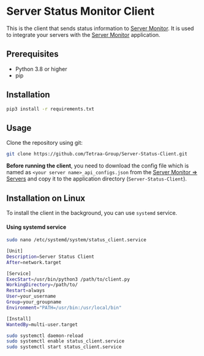 # Server Status Monitor Client

This is the client that sends status information to [Server Monitor](https://servermonitor.offlineml.com). It is used to integrate your servers with the [Server Monitor](https://servermonitor.offlineml.com) application.

## Prerequisites

- Python 3.8 or higher
- pip

## Installation

```bash
pip3 install -r requirements.txt
``` 

## Usage
Clone the repository using git:
```bash
git clone https://github.com/Tetraa-Group/Server-Status-Client.git
```

**Before running the client**, you need to download the config file which is named as `<your server name>_api_configs.json` from the [Server Monitor => Servers](https://servermonitor.offlineml.com) and copy it to the application directory (`Server-Status-Client`).

## Installation on Linux

To install the client in the background, you can use `systemd` service.

#### Using systemd service

```bash
sudo nano /etc/systemd/system/status_client.service
```

```bash
[Unit]
Description=Server Status Client
After=network.target

[Service]   
ExecStart=/usr/bin/python3 /path/to/client.py
WorkingDirectory=/path/to/
Restart=always
User=your_username
Group=your_groupname
Environment="PATH=/usr/bin:/usr/local/bin"

[Install]
WantedBy=multi-user.target  
```

```bash
sudo systemctl daemon-reload
sudo systemctl enable status_client.service
sudo systemctl start status_client.service
```
